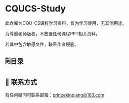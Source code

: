 # CQUCS-Study

此仓库为CQU-CS课程学习资料，仅为学习使用，无其他用途。

为尊重老师版权，不放置任何课程PPT相关资料。

若其中包含敏感文件，联系作者侵删。

## **🗒️**目录


## 📧 联系方式

有任何疑问可联系邮箱：princekinqiang@163.com
